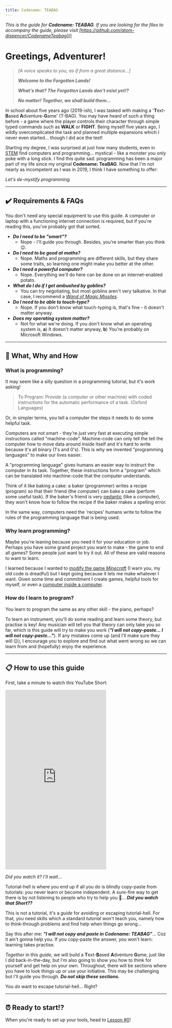 ```yaml
---
title: Codename: TEABAG
---
```


*This is the guide for **Codename: TEABAG**.
If you are looking for the files to accompany the guide, please visit [https://github.com/atom-dispencer/CodenameTeabag]()*

# Greetings, Adventurer!

> *[A voice speaks to you, as if from a great distance...]*
>
> ***Welcome to the Forgotten Lands!***
>
> ***What's that? The Forgotten Lands don't exist yet!?***
>
> ***No matter! Together, we shall build them...***

In school about five years ago (2019-ish), I was tasked with making a 
    '**T**ext-**B**ased **A**dventure-**G**ame' (T-BAG).
You may have heard of such a thing before - a game where the player controls their character 
    through simple typed commands such as **WALK**  or **FIGHT**.
Being myself five years ago, I wildly overcomplicated the task and planned multiple expansions
    which I never even started... though I did ace the test!

Starting my degree, I was surprised at just how many students, even in
    [STEM](https://www.britannica.com/topic/STEM-education) find computers and programming...
    mystical - like a monster you only poke with a long stick.
I find this quite sad: programming has been a major part of my life since my original **Codename: TeaBAG**.
Now that I'm not nearly as incompetent as I was in 2019, I think I have something to offer:

*Let's de-mystify programming.*

---

## ✔️ Requirements & FAQs

You don't need any special equipment to use this guide.
A computer or laptop with a functioning internet connection is required, but if you're reading 
    this, you've probably got that sorted.

- ***Do I need to be "smart"?***
  - Nope - I'll guide you through.
  Besides, you're smarter than you think 😉.
- ***Do I need to be good at maths?***
  - Nope. 
  Maths and programming are different skills, but they share some traits, so learning one might 
  make you better at the other.
- ***Do I need a powerful computer?***
  - Nope. 
  Everything we'll do here can be done on an internet-enabled potato.
- ***What do I do if I get ambushed by goblins?***
  - You can try negotiating, but most goblins aren't very talkative.
  In that case, I recommend a
  [*Wand of Magic Missiles*](https://www.dndbeyond.com/magic-items/4794-wand-of-magic-missiles).
- ***Do I need to be able to touch-type?***
  - Nope. 
  If you don't know what touch-typing is, that's fine - it doesn't matter anyway.
- ***Does my operating system matter?***
  - Not for what we're doing. 
  If you don't know what an operating system is,
  **a**) It doesn't matter anyway,
  **b**) You're probably on Microsoft Windows.

---

## 🤔 What, Why and How

### What is programming?
It may seem like a silly question in a programming tutorial, but it's work asking!

> To Program: Provide (a computer or other machine) with coded instructions for the automatic performance of a task. (Oxford Languages)

Or, in simpler terms, you tell a computer the steps it needs to do some helpful task.
    
Computers are not smart - they're just very fast at executing simple instructions called "machine-code".
Machine-code can only tell the tell the computer how to move data around inside itself and it's hard 
    to write because it's all binary (1's and 0's).
This is why we invented "programming languages" to make our lives easier.

A "programming language" gives humans an easier way to instruct the computer in its task.
Together, these instructions form a "program" which can be translated into machine-code that the computer
    understands.

Think of it like baking a cake: 
a baker (programmer) writes a recipe (program) so that their friend (the computer) can bake a cake 
    (perform some useful task).
If the baker's friend is very [pedantic](https://dictionary.cambridge.org/dictionary/english/pedantic) 
    (like a computer), they won't know how to follow the recipe if the baker makes a spelling error.

In the same way, computers need the 'recipes' humans write to follow the rules of the programming
    language that is being used.

### Why learn programming?

Maybe you're leaning because you need it for your education or job.
Perhaps you have some grand project you want to make - the game to end all games?
Some people just want to try it out. All of these are valid reasons to want to learn.

I learned because I wanted to 
    [modify the game *Minecraft*](https://github.com/atom-dispencer/MagiksMostEvile/tree/1.7.10/)
    (I warn you, my old code is dreadful) but I kept going because it lets me make whatever I want.
Given some time and commitment I create games, helpful tools for myself, or even a [computer inside
    a computer](https://github.com/atom-dispencer/iAtomSys).


### How do I learn to program?
You learn to program the same as any other skill - the piano, perhaps?

To learn an instrument, you'll do some reading and learn some theory, but practise is key!
Any musician will tell you that theory can only take you so far, which is this guide will try to make you 
    work (***"I will not copy-paste... I will not copy-paste..."***).
If any mistakes come up (and I'll make sure they will 😉), I encourage you to explore and find out 
    what went wrong so we can learn from and (hopefully) enjoy the experience.

---

## 📋 How to use this guide
First, take a minute to watch this YouTube Short:

<iframe
    width="315" height="560"
    src="https://www.youtube.com/embed/O99NMMk4I4g"
    title="YouTube video player"
    frameborder="0"
    allow="accelerometer; autoplay; clipboard-write; encrypted-media; gyroscope; picture-in-picture; web-share"
    allowfullscreen
></iframe>

*Did you watch it? I'll wait...*

Tutorial-hell is where you end up if all you do is blindly copy-paste from tutorials:
    you never learn or become independent.
A sure-fire way to get there is by not listening to people who try to help you 🤨... 
    ***Did you watch that Short??***

This is not a tutorial, it's a *guide* for avoiding or escaping tutorial-hell.
For that, you need skills which a standard *tutorial* won't teach you, namely how to
    think-through problems and find help when things go wrong...

Say this after me: ***"I will not copy and paste in Codename: TEABAG"***... Coz it ain't gonna help you.
If you copy-paste the answer, you won't learn: learning takes practise.

*Together* in this *guide*, we will build a **T**ext-**B**ased **A**dventure **G**ame, just like I did 
    back-in-the-day, but I'm also going to show you how to think for yourself and get help on your own.
Throughout, there will be sections where you have to look things up or use your initiative.
This may be challenging but I'll guide you through.
***Do not skip these sections.***

You *do* want to escape tutorial-hell... Right?

---

## ⏰ Ready to start!?
When you're ready to set up your tools, head to [Lesson #0](./lesson-0)!
